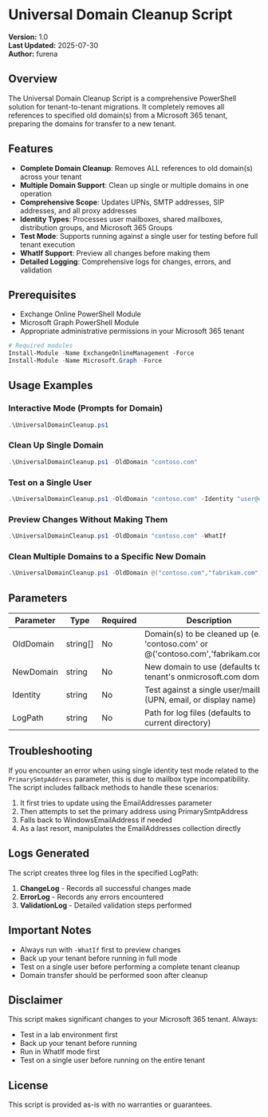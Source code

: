
# Universal Domain Cleanup Script

**Version:** 1.0  
**Last Updated:** 2025-07-30  
**Author:** furena  

## Overview

The Universal Domain Cleanup Script is a comprehensive PowerShell solution for tenant-to-tenant migrations. It completely removes all references to specified old domain(s) from a Microsoft 365 tenant, preparing the domains for transfer to a new tenant.

## Features

- **Complete Domain Cleanup**: Removes ALL references to old domain(s) across your tenant
- **Multiple Domain Support**: Clean up single or multiple domains in one operation
- **Comprehensive Scope**: Updates UPNs, SMTP addresses, SIP addresses, and all proxy addresses
- **Identity Types**: Processes user mailboxes, shared mailboxes, distribution groups, and Microsoft 365 Groups
- **Test Mode**: Supports running against a single user for testing before full tenant execution
- **WhatIf Support**: Preview all changes before making them
- **Detailed Logging**: Comprehensive logs for changes, errors, and validation

## Prerequisites

- Exchange Online PowerShell Module
- Microsoft Graph PowerShell Module
- Appropriate administrative permissions in your Microsoft 365 tenant

```powershell
# Required modules
Install-Module -Name ExchangeOnlineManagement -Force
Install-Module -Name Microsoft.Graph -Force
```

## Usage Examples

### Interactive Mode (Prompts for Domain)

```powershell
.\UniversalDomainCleanup.ps1
```

### Clean Up Single Domain

```powershell
.\UniversalDomainCleanup.ps1 -OldDomain "contoso.com"
```

### Test on a Single User

```powershell
.\UniversalDomainCleanup.ps1 -OldDomain "contoso.com" -Identity "user@contoso.com"
```

### Preview Changes Without Making Them

```powershell
.\UniversalDomainCleanup.ps1 -OldDomain "contoso.com" -WhatIf
```

### Clean Multiple Domains to a Specific New Domain

```powershell
.\UniversalDomainCleanup.ps1 -OldDomain @("contoso.com","fabrikam.com") -NewDomain "newcompany.onmicrosoft.com"
```

## Parameters

| Parameter | Type | Required | Description |
|-----------|------|----------|-------------|
| OldDomain | string[] | No | Domain(s) to be cleaned up (e.g., 'contoso.com' or @('contoso.com','fabrikam.com')) |
| NewDomain | string | No | New domain to use (defaults to tenant's onmicrosoft.com domain) |
| Identity | string | No | Test against a single user/mailbox (UPN, email, or display name) |
| LogPath | string | No | Path for log files (defaults to current directory) |

## Troubleshooting

If you encounter an error when using single identity test mode related to the `PrimarySmtpAddress` parameter, this is due to mailbox type incompatibility. The script includes fallback methods to handle these scenarios:

1. It first tries to update using the EmailAddresses parameter
2. Then attempts to set the primary address using PrimarySmtpAddress
3. Falls back to WindowsEmailAddress if needed
4. As a last resort, manipulates the EmailAddresses collection directly

## Logs Generated

The script creates three log files in the specified LogPath:

1. **ChangeLog** - Records all successful changes made
2. **ErrorLog** - Records any errors encountered
3. **ValidationLog** - Detailed validation steps performed

## Important Notes

- Always run with `-WhatIf` first to preview changes
- Back up your tenant before running in full mode
- Test on a single user before performing a complete tenant cleanup
- Domain transfer should be performed soon after cleanup

## Disclaimer

This script makes significant changes to your Microsoft 365 tenant. Always:
- Test in a lab environment first
- Back up your tenant before running
- Run in WhatIf mode first
- Test on a single user before running on the entire tenant

## License

This script is provided as-is with no warranties or guarantees.
